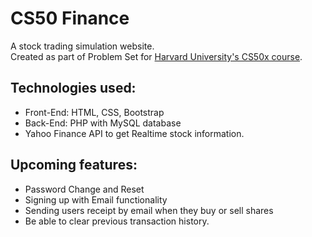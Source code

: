 # CS50 Finance
A stock trading simulation website.</br> 
Created as part of Problem Set for [Harvard University's CS50x course](https://www.edx.org/course/introduction-computer-science-harvardx-cs50x "CS50x").</br>
## Technologies used:
* Front-End: HTML, CSS, Bootstrap
* Back-End: PHP with MySQL database
* Yahoo Finance API to get Realtime stock information.

## Upcoming features:
* Password Change and Reset
* Signing up with Email functionality
* Sending users receipt by email when they buy or sell shares
* Be able to clear previous transaction history.</br>


